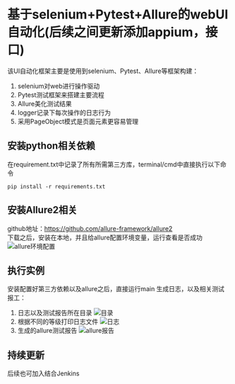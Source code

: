 # 基于selenium+Pytest+Allure的webUI自动化(后续之间更新添加appium，接口)
该UI自动化框架主要是使用到selenium、Pytest、Allure等框架构建：
1. selenium对web进行操作驱动
2. Pytest测试框架来搭建主要流程
3. Allure美化测试结果
4. logger记录下每次操作的日志行为
5. 采用PageObject模式是页面元素更容易管理

## 安装python相关依赖
在requirement.txt中记录了所有所需第三方库，terminal/cmd中直接执行以下命令
```
pip install -r requirements.txt
```

## 安装Allure2相关
github地址：https://github.com/allure-framework/allure2<br>
下载之后，安装在本地，并且给allure配置环境变量，运行查看是否成功
![allure环境配置](file:///C:/Users/Yu/Desktop/allure%E7%8E%AF%E5%A2%83%E9%85%8D%E7%BD%AE.png)

## 执行实例
安装配置好第三方依赖以及allure之后，直接运行main
生成日志，以及相关测试报工：
1. 日志以及测试报告所在目录
![目录](file:///C:/Users/Yu/Desktop/%E7%9B%AE%E5%BD%95.png)
2. 根据不同的等级打印日志文件
![日志](file:///C:/Users/Yu/Desktop/%E6%97%A5%E5%BF%97.png)
3. 生成的allure测试报告
![allure报告](file:///C:/Users/Yu/Desktop/allure%E6%8A%A5%E5%91%8A.png)
## 持续更新
后续也可加入结合Jenkins


